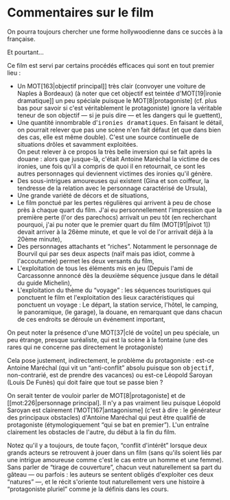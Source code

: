 # Commentaires sur le film

On pourra toujours chercher une forme hollywoodienne dans ce succès à la française. 

Et pourtant... 

Ce film est servi par certains procédés efficaces qui sont en tout premier lieu : 

* Un MOT[163|objectif principal]] très clair (convoyer une voiture de Naples à Bordeaux) (à noter que cet objectif est teintée d'MOT[19|ironie dramatique]] un peu spéciale puisque le MOT[8|protagoniste] (cf. plus bas pour savoir si c'est véritablement le protagoniste) ignore la véritable teneur de son objectif — si je puis dire — et les dangers qui le guettent), 
* Une quantité innombrable d'<tt>ironies dramatiques</tt>. En faisant le détail, on pourrait relever que pas une scène n'en fait défaut (et que dans bien des cas, elle est même double). C'est une source continuelle de situations drôles et savamment exploitées.<div class="petitenote">On peut relever à ce propos la très belle inversion qui se fait après la douane : alors que jusque-là, c'était <personnage>Antoine Maréchal</personnage> la victime de ces ironies, une fois qu'il a compris de quoi il en retournait, ce sont les autres personnages qui deviennent victimes des ironies qu'il génère.</div>
* Des sous-intrigues amoureuses qui existent (Gina et son coiffeur, la tendresse de la relation avec le personnage caractérisé de Ursula), 
* Une grande variété de décors et de situations, 
* Le film ponctué par les pertes régulières qui arrivent à peu de chose près à chaque quart du film. J'ai eu personnellement l'impression que la première perte (l'or des parechocs) arrivait un peu tôt (en recherchant pourquoi, j'ai pu noter que le premier quart du film (MOT[91|pivot 1]) devait arriver à la 26ème minute, et que le vol de l'or arrivait déjà à la 20ème minute), 
* Des personnages attachants et “riches”. Notamment le personnage de <acteur>Bourvil</acteur> qui par ses deux aspects (naïf mais pas idiot, comme à l'accoutumée) permet les deux versants du film, 
* L'exploitation de tous les éléments mis en jeu (Depuis l'ami de Carcassonne annoncé dès la deuxième séquence jusque dans le détail du guide Michelin),
* L'exploitation du thème du “voyage” : les séquences touristiques qui ponctuent le film et l'exploitation des lieux caractéristiques qui ponctuent un voyage : Le départ, la station service, l'hôtel, le camping, le panoramique, (le garage), la douane, en remarquant que dans chacun de ces endroits se déroule un événement important,

On peut noter la présence d'une MOT[37|clé de voûte] un peu spéciale, un peu étrange, presque suréaliste, qui est la scène à la fontaine (une des rares qui ne concerne pas directement le protagoniste) 

Cela pose justement, indirectement, le problème du protagoniste : est-ce <personnage>Antoine Maréchal</personnage> (qui vit un “anti-conflit” absolu puisque son <tt>objectif</tt>, non-contrarié, est de prendre des vacances) ou est-ce <personnage>Léopold Saroyan</personnage> (<acteur>Louis De Funès</acteur>) qui doit faire que tout se passe bien ? 

On serait tenter de vouloir parler de MOT[8|protagoniste] et de [[mot:226|personnage principal]. Il n'y a pas vraiment lieu puisque <personnage>Léopold Saroyan</personnage> est clairement l'MOT[167|antagonisme] (c'est à dire : le générateur des principaux obstacles) d'<personnage>Antoine Maréchal</personnage> qui peut être qualifié de protagoniste (étymologiquement “qui se bat en premier”). L'un entraîne clairement les obstacles de l'autre, du début à la fin du film.

Notez qu'il y a toujours, de toute façon, “conflit d'intérêt” lorsque deux grands acteurs se retrouvent à jouer dans un film (sans qu'ils soient liés par une intrigue amoureuse comme c'est le cas entre un homme et une femme). Sans parler de “tirage de couverture”, chacun veut naturellement sa part du gâteau — ou parfois : les auteurs se sentent obligés d'exploiter ces deux “natures” —, et le récit s'oriente tout naturellement vers une histoire à “protagoniste pluriel” comme je la définis dans les cours.